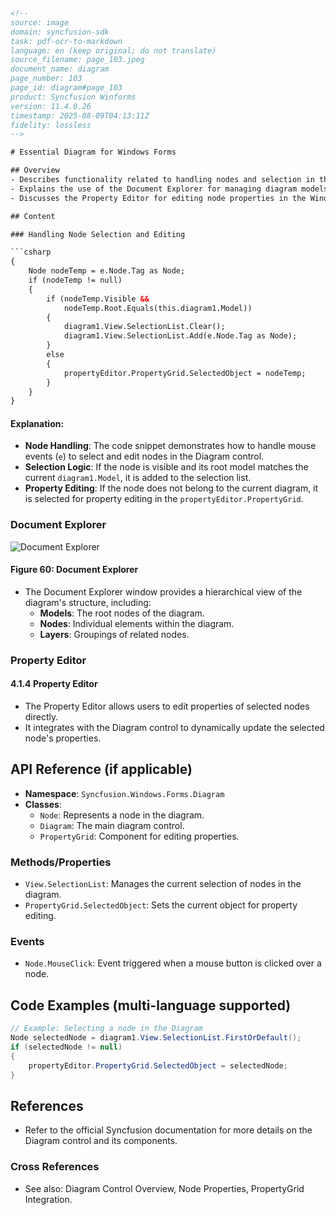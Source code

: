 ```html
<!--
source: image
domain: syncfusion-sdk
task: pdf-ocr-to-markdown
language: en (keep original; do not translate)
source_filename: page_103.jpeg
document_name: diagram
page_number: 103
page_id: diagram#page_103
product: Syncfusion Winforms
version: 11.4.0.26
timestamp: 2025-08-09T04:13:11Z
fidelity: lossless
-->

# Essential Diagram for Windows Forms

## Overview
- Describes functionality related to handling nodes and selection in the Diagram control.
- Explains the use of the Document Explorer for managing diagram models and nodes.
- Discusses the Property Editor for editing node properties in the Windows Forms environment.

## Content

### Handling Node Selection and Editing

```csharp
{
    Node nodeTemp = e.Node.Tag as Node;
    if (nodeTemp != null)
    {
        if (nodeTemp.Visible &&
            nodeTemp.Root.Equals(this.diagram1.Model))
        {
            diagram1.View.SelectionList.Clear();
            diagram1.View.SelectionList.Add(e.Node.Tag as Node);
        }
        else
        {
            propertyEditor.PropertyGrid.SelectedObject = nodeTemp;
        }
    }
}
```

#### Explanation:
- **Node Handling**: The code snippet demonstrates how to handle mouse events (`e`) to select and edit nodes in the Diagram control.
- **Selection Logic**: If the node is visible and its root model matches the current `diagram1.Model`, it is added to the selection list.
- **Property Editing**: If the node does not belong to the current diagram, it is selected for property editing in the `propertyEditor.PropertyGrid`.

### Document Explorer

![Document Explorer](https://placehold.it/300x200?text=Figure%2060)

#### Figure 60: Document Explorer

- The Document Explorer window provides a hierarchical view of the diagram's structure, including:
  - **Models**: The root nodes of the diagram.
  - **Nodes**: Individual elements within the diagram.
  - **Layers**: Groupings of related nodes.

### Property Editor

#### 4.1.4 Property Editor

- The Property Editor allows users to edit properties of selected nodes directly.
- It integrates with the Diagram control to dynamically update the selected node's properties.

## API Reference (if applicable)
- **Namespace**: `Syncfusion.Windows.Forms.Diagram`
- **Classes**:
  - `Node`: Represents a node in the diagram.
  - `Diagram`: The main diagram control.
  - `PropertyGrid`: Component for editing properties.

### Methods/Properties
- `View.SelectionList`: Manages the current selection of nodes in the diagram.
- `PropertyGrid.SelectedObject`: Sets the current object for property editing.

### Events
- `Node.MouseClick`: Event triggered when a mouse button is clicked over a node.

## Code Examples (multi-language supported)

```csharp
// Example: Selecting a node in the Diagram
Node selectedNode = diagram1.View.SelectionList.FirstOrDefault();
if (selectedNode != null)
{
    propertyEditor.PropertyGrid.SelectedObject = selectedNode;
}
```

## References
- Refer to the official Syncfusion documentation for more details on the Diagram control and its components.

### Cross References
- See also: Diagram Control Overview, Node Properties, PropertyGrid Integration.

<!-- tags: [Syncfusion, WindowsForms, Diagram, NodeSelection, PropertyEditor, DocumentExplorer, DiagramControl, ModelNodes, Layers, Windows Forms, WinForms, WindowsFormsDiagram, EssentialDiagram, SelectionList, PropertyGrid] keywords: [selection, editing, node, property editor, diagram, windows forms, model, layers, DocumentExplorer, PropertyGrid, NodeSelection] -->
```